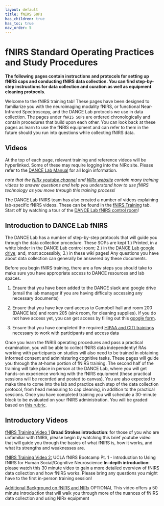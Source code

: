 ```yaml
---
layout: default
title: fNIRS SOPs
has_children: true
has_toc: true
nav_order: 5
---
```


# fNIRS Standard Operating Practices and Study Procedures

**The following pages contain instructions and protocols for setting up fNIRS caps and conducting fNIRS data collection. You can find step-by-step instructions for data collection and curation as well as equipment cleaning protocols.**

Welcome to the fNIRS training tab! These pages have been designed to familiarize you with the neuroimaging modality fNIRS, or functional Near-Infrared Spectroscopy, and the DANCE Lab protocols we use in data collection. The pages under `fNRIS SOPs` are ordered chronologically and contain procedures that build upon each other. You can look back at these pages as learn to use the fNRIS equipment and can refer to them in the future should you run into questions while collecting fNIRS data.

## Videos

At the top of each page, relevant training and reference videos will be hyperlinked. Some of these may require logging into the NIRx site. Please refer to the [DANCE Lab Manual](https://docs.google.com/document/d/1xI9PL6pvZ1jMR5U3Ry8z02KZRqNvFsKIBbI4vnMuDKY/edit?tab=t.0#heading=h.74tq45l90tk1) for all login information.

*note that the [NIRx youtube channel](https://www.youtube.com/@NIRxMedicalTechnologies/videos) and [NIRx website](https://nirx.net/) contain many training videos to answer questions and help you understand how to use fNIRS technology as you move through this training process!* 

The DANCE Lab fNIRS team has also created a number of videos explaining lab-specific fNIRS videos. These can be found in the [fNIRS Training](https://dance-lab.github.io/DANCE-Wiki/docs/fnirs_protocols/fnirs_training/) tab. Start off by watching a tour of the [DANCE Lab fNIRS control room](https://youtu.be/fPek--UqsOs)!

## Introduction to DANCE Lab fNIRS

The DANCE Lab has a number of step-by-step protocols that will guide you through the data collection procedure. These SOPs are kept 1.) Printed, in a white binder in the DANCE Lab control room; 2.) in the [DANCE Lab google drive](https://drive.google.com/drive/folders/1bJeYDBXjKn9TenocR24nVK_wIFZWcl4K?ths=true); and, most accessibly, 3.) in these wiki pages! Any questions you have about data collection can generally be answered by these documents. 


Before you begin fNIRS training, there are a few steps you should take to make sure you have appropriate access to DANCE resources and lab spaces. 

1. Ensure that you have been added to the DANCE slack and google drive (email the lab manager if you are having difficulty accessing any necessary documents) 

2. Ensure that you have key card access to Campbell hall and room 200 (DANCE lab) and room 205 (sink room, for cleaning supplies). If you do not have access yet, you can get access by filling out this [google form](https://z.umn.edu/ICDaccess). 

3. Ensure that you have completed the required [HIPAA and CITI trainings](https://dance-lab.github.io/DANCE-Management/docs/undergrad_ras/onboarding/) necessary to work with participants and access data


Once you learn the fNRIS operating procedures and pass a practical examination, you will be able to collect fNIRS data independently! RAs working with participants on studies will also need to be trained in obtaining informed consent and administering cognitive tasks. These pages will guide you through the at-home portion of fNIRS training. The second half of the training will take place in person at the DANCE Lab, where you will get hands-on experience working with the fNIRS equipment (these practical sessions will be recorded and posted to canvas). You are also expected to make time to come into the lab and practice each step of the data collection protocol, from head measuring to cap cleaning, in addition to the practical sessions. Once you have completed training you will schedule a 30-minute block to be evaluated on your fNIRS administration. You will be graded based on [this rubric](https://docs.google.com/document/d/1pkP81NdA28miadirNdQlSYtA4JvxsitJlXVzzJpVgFM/edit?usp=sharing). 

## Introductory Videos

[fNIRS Training Video 1](https://www.youtube.com/watch?v=y_mTFjNN5dc)
**Broad Strokes introduction**: for those of you who are unfamiliar with fNIRS, please begin by watching this brief youtube video that will guide you through the basics of what fNIRS is, how it works, and what its strengths and weaknesses are.

 

[fNIRS Training Video 2:](https://www.youtube.com/watch?v=TEMNe5ROsw4) UCLA fNIRS Bootcamp Pt. 1 - Introduction to Using fNIRS for Human Social/Cognitive Neuroscience
**In-depth introduction**: please watch this 30 minute video to gain a more detailed overview of fNIRS data collection and how fNIRS works. Please bring any questions you might have to the first in-person training session!

 

[Additional Background on fNIRS and NIRx](https://www.youtube.com/watch?v=KtibfRpV1gI)
OPTIONAL This video offers a 50 minute introduction that will walk you through more of the nuances of fNIRS data collection and using NIRx equipment

